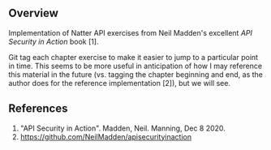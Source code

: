 ## Overview
Implementation of Natter API exercises from Neil Madden's excellent *API Security in Action* book [1].

Git tag each chapter exercise to make it easier to jump to a particular point in time. This seems to be more useful in anticipation of how I may reference this material in the future (vs. tagging the chapter beginning and end, as the author does for the reference implementation [2]), but we will see.

## References
1. "API Security in Action". Madden, Neil. Manning, Dec 8 2020.
2. https://github.com/NeilMadden/apisecurityinaction

